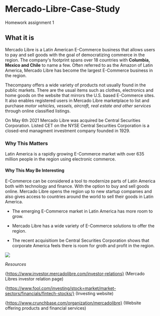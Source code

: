 # Mercado-Libre-Case-Study
Homework assignment 1

## What it is

Mercado Libre is a Latin American E-Commerce business that allows users to pay and sell goods with the goal of democratizing commerce in the region. The company's footprint spans over 18 countries with **Columbia, Mexico and Chile** to name a few. Often referred to as the Amazon of Latin America, Mercado Libre has become the largest E-Commerce business in the region. 

Thecompany offers a wide variety of products not usually found in the public markets. There are the usual items such as clothes, electronics and home goods on the website that mirrors the U.S. based E-Commerce sites. It also enables registered users in Mercado Libre marketplace to list and purchase _motor vehicles, vessels, aircraft, real estate and other services_ through online classified listings.

On May 6th 2021 Mercado Libre was acquired be Central Securities Corporation. Listed CET on the NYSE Central Securities Corporation is a closed-end managment investment company founded in 1929.

### Why This Matters

Latin America is a rapidly growing E-Commerce market with over 635 million people in the region using electronic commerce.

#### Why This May Be Interesting

E-Commerce can be considered a tool to modernize parts of Latin America both with technology and finance. With the option to buy and sell goods online. Mercado Libre opens the region up to new startup companies and also gives access to countries around the world to sell their goods in Latin America.

- The emerging E-Commerce market in Latin America has more room to grow.

- Mercado Libre has a wide variety of E-Commerce solutions to offer the region.

- The recent acquisitiom be Central Securities Corporation shows that corporate America feels there is room for groth and profit in the region.

<img src="this pc/desktop/pictures/new-office">

 _Resources_

 {https://www.investor.mercadolibre.com/investor-relations} (Mercado Libres investor relation page)

 {https://www.fool.com/investing/stock=market/market-sectors/financials/fintech-stocks/} (Investing website)

 {https://www.crunchbase.com/organization/mercadolibre} (Website offering products and financial services)

 




